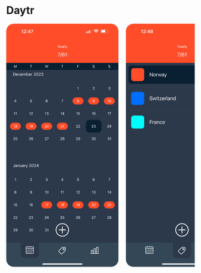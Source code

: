 # Daytr

<style>
.images {
  display: flex;
  flex-direction: row;
  align-items: flex-end;
  column-gap: 20px;
  overflow: scroll;
  padding-bottom: 20px;
}
.image {
  border-radius: 20px;
}
.portrait {
  width: 300px;
}
.landscape {
  height: 300px;
}
</style>

<div class="images">
  <img src="./docs/images/CalendarView.png" alt="CalendarView" class="image portrait">
  <img src="./docs/images/CategoryView.png" alt="CategoryView" class="image portrait">
  <img src="./docs/images/LimitView.png" alt="LimitView" class="image portrait">
  <img src="./docs/images/BarChart.png" alt="BarChart" class="image landscape">
  <img src="./docs/images/AreaChart.png" alt="AreaChart" class="image landscape">
</div>